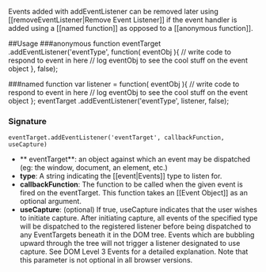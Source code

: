 Events added with addEventListener can be removed later using [[removeEventListener|Remove Event Listener]] if the event handler is added using a [[named function]] as opposed to a [[anonymous function]].

##Usage
###anonymous function
    eventTarget
      .addEventListener('eventType', function( eventObj ){
        // write code to respond to event in here
        // log eventObj to see the cool stuff on the event object
      }, false);

###named function
    var listener = function( eventObj ){
        // write code to respond to event in here
        // log eventObj to see the cool stuff on the event object
    };
    eventTarget
      .addEventListener('eventType', listener, false);

### Signature
    eventTarget.addEventListener('eventTarget', callbackFunction, useCapture)

* ** eventTarget**: an object against which an event may be dispatched (eg: the window, document, an element, etc.)
* **type**: A string indicating the [[event|Events]] type to listen for.
* **callbackFunction**: The function to be called when the given event is fired on the eventTarget. This function takes an [[Event Object]] as an optional argument.
* **useCapture**: (optional) If true, useCapture indicates that the user wishes to initiate capture. After initiating capture, all events of the specified type will be dispatched to the registered listener before being dispatched to any EventTargets beneath it in the DOM tree. Events which are bubbling upward through the tree will not trigger a listener designated to use capture. See DOM Level 3 Events for a detailed explanation. Note that this parameter is not optional in all browser versions.